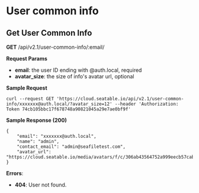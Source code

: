 # User common info

## Get User Common Info

**GET** /api/v2.1/user-common-info/:email/

**Request Params**

* **email**: the user ID ending with @auth.local, required
* **avatar_size**: the size of info's avatar url, optional

**Sample Request**

```
curl --request GET 'https://cloud.seatable.io/api/v2.1/user-common-info/xxxxxxx@auth.local/?avatar_size=12' --header 'Authorization: Token 74cb105bbc17f678748a90821045a29e7ae0bf9f'

```

**Sample Response (200)**

```
{
    "email": "xxxxxxx@auth.local",
    "name": "admin",
    "contact_email": "admin@seafiletest.com",
    "avatar_url": "https://cloud.seatable.io/media/avatars/f/c/306ab43564752a999eecb57cabcefe/resized/12/e9d4953412684d3eccf7eaed805541f1_WuoaewF.png"
}

```

**Errors**:

* **404**: User not found.


